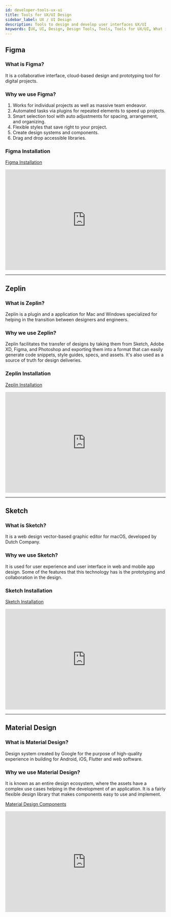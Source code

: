 ```yaml
---
id: developer-tools-ux-ui
title: Tools for UX/UI Design
sidebar_label: UX / UI Design
description: Tools to design and develop user interfaces UX/UI
keywords: [UX, UI, Design, Design Tools, Tools, Tools for UX/UI, What is UI, EOS, EOS Costa Rica, Why UX/UI ]
---
```


## Figma

### What is Figma?

It is a collaborative interface, cloud-based design and prototyping tool for digital projects.

### Why we use Figma?

1. Works for individual projects as well as massive team endeavor.
2. Automated tasks via plugins for repeated elements to speed up projects.
3. Smart selection tool with auto adjustments for spacing, arrangement, and organizing.
4. Flexible styles that save right to your project.
5. Create design systems and components.
6. Drag and drop accessible libraries.

### Figma Installation

[Figma Installation](https://www.figma.com/downloads/)

<iframe width="100%" height="315" src="https://www.youtube.com/embed/Cx2dkpBxst8" frameBorder="0" allowFullScreen loading="lazy"></iframe>

* * *

## Zeplin

### What is Zeplin?

Zeplin is a plugin and a application for Mac and Windows specialized for helping in the transition between designers and engineers.

### Why we use Zeplin?

Zeplin facilitates the transfer of designs by taking them from Sketch, Adobe XD, Figma, and Photoshop and exporting them into a format that can easily generate code snippets, style guides, specs, and assets. It's also used as a source of truth for design deliveries.

### Zeplin Installation

[Zeplin Installation](https://support.zeplin.io/en/articles/244698-downloading-mac-and-windows-apps)

<iframe width="100%" height="315" src="https://www.youtube.com/embed/x1RPNx8Jsp4" frameBorder="0" allowFullScreen loading="lazy"></iframe>

* * *

## Sketch

### What is Sketch?

It is a web design vector-based graphic editor for macOS, developed by Dutch Company.

### Why we use Sketch?

It is used for user experience and user interface in web and mobile app design. Some of the features that this technology has is the prototyping and collaboration in the design.

### Sketch Installation

[Sketch Installation](https://www.sketch.com/updates/)

 <iframe width="100%" height="315" src="https://www.youtube.com/embed/ilcwjXTqyNM"  frameBorder="0" allowFullScreen loading="lazy"></iframe>

* * *

## Material Design

### What is Material Design?

Design system created by Google for the purpose of high-quality experience in building for Android, iOS, Flutter and web software.

### Why we use Material Design?

It is known as an entire design ecosystem, where the assets have a complex use cases helping in the development of an application. It is a fairly flexible design library that makes components easy to use and implement.

[Material Design Components](https://material.io/components)

<iframe
width="100%" height="315" src="https://www.youtube.com/embed/ckCe0xZv3Co"  frameBorder="0" allowFullScreen /> 